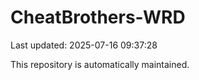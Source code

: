 # CheatBrothers-WRD

Last updated: 2025-07-16 09:37:28

This repository is automatically maintained.
